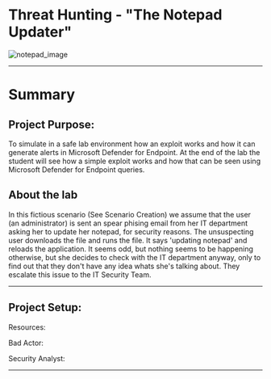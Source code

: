 # Threat Hunting - "The Notepad Updater" 
![notepad_image](https://github.com/user-attachments/assets/4995403f-ae7d-48c8-86ad-36486f17275f)

---
# Summary

## Project Purpose:
To simulate in a safe lab environment how an exploit works and how it can generate alerts in Microsoft Defender for Endpoint. At the end of the lab the student will see how a simple exploit works and 
how that can be seen using Microsoft Defender for Endpoint queries.

## About the lab
In this fictious scenario (See Scenario Creation) we assume that the user (an administrator) is sent an spear phising email from her IT department asking her to update her notepad, for security reasons.  The unsuspecting user downloads the file and runs the file.  It says 'updating notepad' and reloads the application.  It seems odd, but nothing seems to be happening otherwise, but she decides to check with the IT department anyway, only 
to find out that they don't have any idea whats she's talking about.  They escalate this issue to the IT Security Team.


---
## Project Setup:
Resources:

Bad Actor:

Security Analyst:


----
